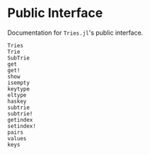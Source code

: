 # Public Interface
Documentation for `Tries.jl`'s public interface.

```@docs
Tries
Trie
SubTrie
get
get!
show
isempty
keytype
eltype
haskey
subtrie
subtrie!
getindex
setindex!
pairs
values
keys
```
